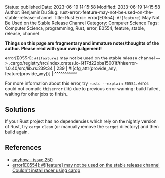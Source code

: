 Status: published
Date: 2023-06-19 14:15:58
Modified: 2023-06-19 14:15:58
Author: Benjamin Du
Slug: rust-error:-feature-may-not-be-used-on-the-stable-release-channel
Title: Rust Error: error[E0554]: `#![feature]` May Not Be Used on the Stable Release Channel
Category: Computer Science
Tags: Computer Science, programming, Rust, error, E0554, feature, stable, release, channel

**Things on this page are fragmentary and immature notes/thoughts of the author. Please read with your own judgement!**

error[E0554]: `#![feature]` may not be used on the stable release channel
   --> .cargo/registry/src/index.crates.io-6f17d22bba15001f/thiserror-1.0.40/src/lib.rs:239:34
    |
239 | #![cfg_attr(provide_any, feature(provide_any))]
    |                                  ^^^^^^^^^^^

For more information about this error, try `rustc --explain E0554`.
error: could not compile `thiserror` (lib) due to previous error
warning: build failed, waiting for other jobs to finish..

## Solutions

If your Rust project has no dependencies which rely on the nightly version of Rust,
try `cargo clean` (or manually remove the `target` directory)
and then build again.

## References

- [anyhow - issue 250](https://github.com/dtolnay/anyhow/issues/250)
- [error[E0554]: #![feature] may not be used on the stable release channel Couldn't install racer using cargo](https://stackoverflow.com/questions/53136717/errore0554-feature-may-not-be-used-on-the-stable-release-channel-couldnt)
